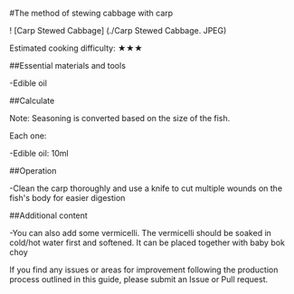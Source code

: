 #The method of stewing cabbage with carp

! [Carp Stewed Cabbage] (./Carp Stewed Cabbage. JPEG)

Estimated cooking difficulty: ★★★

##Essential materials and tools

-Edible oil

##Calculate

Note: Seasoning is converted based on the size of the fish.

Each one:

-Edible oil: 10ml

##Operation

-Clean the carp thoroughly and use a knife to cut multiple wounds on the fish's body for easier digestion

##Additional content

-You can also add some vermicelli. The vermicelli should be soaked in cold/hot water first and softened. It can be placed together with baby bok choy

If you find any issues or areas for improvement following the production process outlined in this guide, please submit an Issue or Pull request.